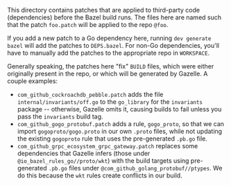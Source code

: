This directory contains patches that are applied to third-party code
(dependencies) before the Bazel build runs. The files here are named such that
the patch `foo.patch` will be applied to the repo `@foo`.

If you add a new patch to a Go dependency here, running `dev generate bazel`
will add the patches to `DEPS.bazel`. For non-Go dependencies, you'll have to
manually add the patches to the appropriate repo in `WORKSPACE`.

Generally speaking, the patches here "fix" `BUILD` files, which were either
originally present in the repo, or which will be generated by Gazelle. A couple
examples:

* `com_github_cockroachdb_pebble.patch` adds the file
  `internal/invariants/off.go` to the `go_library` for the `invariants`
  package -- otherwise, Gazelle omits it, causing builds to fail unless you pass
  the `invariants` build tag.
* `com_github_gogo_protobuf.patch` adds a rule, `gogo_proto`, so that we can
  import `gogoproto/gogo.proto` in our own `.proto` files, while not updating
  the existing `gogoproto` rule that uses the pre-generated `.pb.go` file.
* `com_github_grpc_ecosystem_grpc_gateway.patch` replaces some dependencies that
  Gazelle infers (those under `@io_bazel_rules_go//proto/wkt`) with the build
  targets using pre-generated `.pb.go` files under
  `@com_github_golang_protobuf//ptypes`. We do this because the `wkt` rules
  create conflicts in our build.